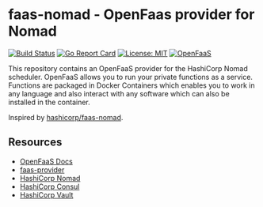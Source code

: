 faas-nomad - OpenFaas provider for Nomad
===========

[![Build Status](https://github.com/jsiebens/faas-nomad/workflows/build/badge.svg?branch=main)](https://github.com/jsiebens/faas-nomad/actions)
[![Go Report Card](https://goreportcard.com/badge/github.com/jsiebens/faas-nomad)](https://goreportcard.com/report/github.com/jsiebens/faas-nomad)
[![License: MIT](https://img.shields.io/badge/License-MIT-yellow.svg)](https://opensource.org/licenses/MIT)
[![OpenFaaS](https://img.shields.io/badge/openfaas-serverless-blue.svg)](https://www.openfaas.com)

This repository contains an OpenFaaS provider for the HashiCorp Nomad scheduler. 
OpenFaaS allows you to run your private functions as a service. 
Functions are packaged in Docker Containers which enables you to work in any language and also interact with any software which can also be installed in the container.

Inspired by [hashicorp/faas-nomad](https://github.com/hashicorp/faas-nomad).

## Resources

- [OpenFaaS Docs](https://docs.openfaas.com/)
- [faas-provider](https://github.com/openfaas/faas-provider)
- [HashiCorp Nomad](https://nomadproject.io)
- [HashiCorp Consul](https://consul.io)
- [HashiCorp Vault](https://vaultproject.io)
